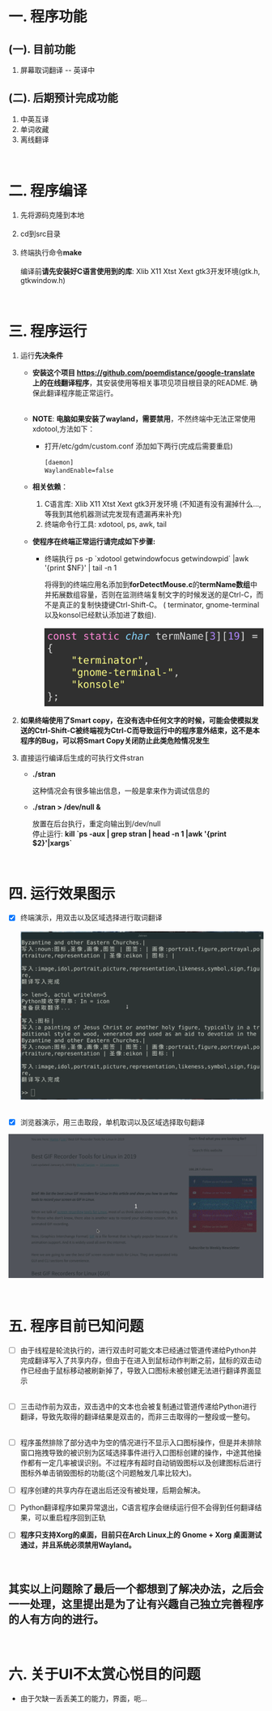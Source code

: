 # 一. 程序功能
## (一). 目前功能
1. 屏幕取词翻译 -- 英译中

## (二). 后期预计完成功能
1. 中英互译
2. 单词收藏
3. 离线翻译
 
 <br> 

# 二. 程序编译
1. 先将源码克隆到本地<br><br>
2. cd到src目录<br><br>
3. 终端执行命令**make** <br><br>
     编译前**请先安装好C语言使用到的库**: Xlib X11 Xtst Xext gtk3开发环境(gtk.h, gtkwindow.h)

<br> 

# 三. 程序运行
1. 运行**先决条件** <br>
     * **安装这个项目 https://github.com/poemdistance/google-translate 上的在线翻译程序**，其安装使用等相关事项见项目根目录的README. 确保此翻译程序能正常运行。<br><br>
     * **NOTE**: **电脑如果安装了wayland，需要禁用**，不然终端中无法正常使用xdotool,方法如下：<br>
        *  打开/etc/gdm/custom.conf
           添加如下两行(完成后需要重启)
           ```
           [daemon]
           WaylandEnable=false
           ``` 
     * **相关依赖**： 
         1. C语言库: Xlib X11 Xtst Xext gtk3开发环境 (不知道有没有漏掉什么...,等我到其他机器测试完发现有遗漏再来补充)
         2. 终端命令行工具: xdotool, ps, awk, tail 
   
     * **使程序在终端正常运行请完成如下步骤:**<br>
       * 终端执行 ps -p \`xdotool getwindowfocus getwindowpid\` |awk '{print $NF}' | tail -n 1 

          将得到的终端应用名添加到**forDetectMouse.c**的**termName数组**中并拓展数组容量，否则在监测终端复制文字的时候发送的是Ctrl-C，而不是真正的复制快捷键Ctrl-Shift-C。 ( terminator, gnome-terminal以及konsol已经默认添加进了数组). <br><br>
          ![img](./gif_pic/termName.png)

3. **如果终端使用了Smart copy，在没有选中任何文字的时候，可能会使模拟发送的Ctrl-Shift-C被终端视为Ctrl-C而导致运行中的程序意外结束，这不是本程序的Bug，可以将Smart Copy关闭防止此类危险情况发生**

2. 直接运行编译后生成的可执行文件stran
   * **./stran**
    
        这种情况会有很多输出信息，一般是拿来作为调试信息的

   * **./stran > /dev/null &**
  
        放置在后台执行，重定向输出到/dev/null <br>
        停止运行:  **kill \`ps -aux | grep stran | head -n 1 |awk '{print $2}'|xargs`**

<br> 

# 四. 运行效果图示 
* [x] 终端演示，用双击以及区域选择进行取词翻译<br><br>
![gif](./gif_pic/1.gif) <br><br>

* [x] 浏览器演示，用三击取段，单机取词以及区域选择取句翻译

![gif](./gif_pic/2.gif) 

<br>

# 五. 程序目前已知问题

- [ ] 由于线程是轮流执行的，进行双击时可能文本已经通过管道传递给Python并完成翻译写入了共享内存，但由于在进入到鼠标动作判断之前，鼠标的双击动作已经由于鼠标移动被刷新掉了，导致入口图标未被创建无法进行翻译界面显示<br><br>
- [ ] 三击动作前为双击，双击选中的文本也会被复制通过管道传递给Python进行翻译，导致先取得的翻译结果是双击的，而非三击取得的一整段或一整句。<br><br> 
- [ ] 程序虽然排除了部分选中为空的情况进行不显示入口图标操作，但是并未排除窗口拖拽导致的被识别为区域选择事件进行入口图标创建的操作，中途其他操作都有一定几率被误识别。不过程序有超时自动销毁图标以及创建图标后进行图标外单击销毁图标的功能(这个问题触发几率比较大)。 

- [ ] 程序创建的共享内存在退出后还没有被处理，后期会解决。
- [ ] Python翻译程序如果异常退出，C语言程序会继续运行但不会得到任何翻译结果，可以重启程序回到正轨
- [ ] **程序只支持Xorg的桌面，目前只在Arch Linux上的 Gnome + Xorg 桌面测试通过，并且系统必须禁用Wayland。** 

<br> 

## 其实以上问题除了最后一个都想到了解决办法，之后会一一处理，这里提出是为了让有兴趣自己独立完善程序的人有方向的进行。  

<br> 

# 六. 关于UI不太赏心悦目的问题 
* 由于欠缺一丢丢美工的能力，界面，呃...
